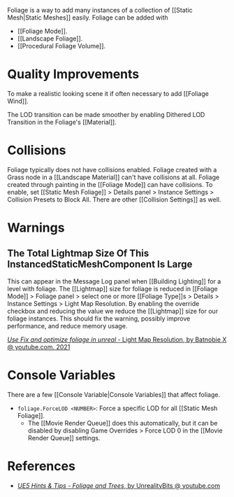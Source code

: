 Foliage is a way to add many instances of a collection of [[Static Mesh|Static Meshes]] easily.
Foliage can be added with
- [[Foliage Mode]].
- [[Landscape Foliage]].
- [[Procedural Foliage Volume]].


# Quality Improvements

To make a realistic looking scene it if often necessary to add [[Foliage Wind]].

The LOD transition can be made smoother by enabling Dithered LOD Transition in the Foliage's [[Material]].


# Collisions

Foliage typically does not have collisions enabled.
Foliage created with a Grass node in a [[Landscape Material]] can't have collisions at all.
Foliage created through painting in the [[Foliage Mode]] can have collisions.
To enable, set [[Static Mesh Foliage]] > Details panel > Instance Settings > Collision Presets to Block All.
There are other [[Collision Settings]] as well.


# Warnings

## The Total Lightmap Size Of This InstancedStaticMeshComponent Is Large

This can appear in the Message Log panel when [[Building Lighting]] for a level with foliage.
The [[Lightmap]] size for foliage is reduced in [[Foliage Mode]] > Foliage panel > select one or more [[Foliage Type]]s > Details > Instance Settings > Light Map Resolution.
By enabling the override checkbox and reducing the value we reduce the [[Lightmap]] size for our foliage instances.
This should fix the warning, possibly improve performance, and reduce memory usage.

[_Use Fix and optimize foliage in unreal_ - Light Map Resolution, by Batnobie X @ youtube.com. 2021](https://youtu.be/jcZ5V8qFwgE?t=100)


# Console Variables

There are a few [[Console Variable|Console Variables]] that affect foliage.

- `foliage.ForceLOD <NUMBER>`: Force a specific LOD for all [[Static Mesh Foliage]].
	- The [[Movie Render Queue]] does this automatically, but it can be disabled by disabling Game Overrides > Force LOD 0 in the [[Movie Render Queue]] settings.


# References

- [_UE5 Hints & Tips - Foliage and Trees_, by UnrealityBits @ youtube.com](https://www.youtube.com/watch?v=dxofebT02VI)


